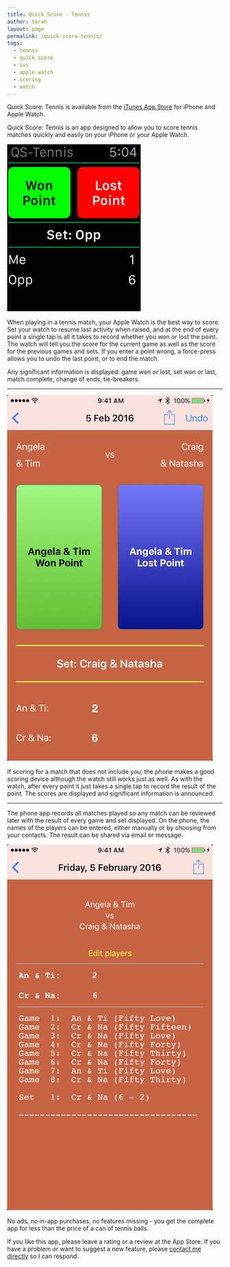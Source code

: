 ```yaml
---
title: Quick Score - Tennis
author: Sarah
layout: page
permalink: /quick-score-tennis/
tags:
  - tennis
  - quick score
  - ios
  - apple watch
  - scoring
  - watch
---
```

Quick Score: Tennis is available from the [iTunes App Store][1] for iPhone and Apple Watch.

Quick Score: Tennis is an app designed to allow you to score tennis matches quickly and easily on your iPhone or your Apple Watch.

![Quick Score: Tennis on Apple Watch][3]

When playing in a tennis match, your Apple Watch is the best way to score. Set your watch to resume last activity when raised, and at the end of every point a single tap is all it takes to record whether you won or lost the point. The watch will tell you the score for the current game as well as the score for the previous games and sets. If you enter a point wrong, a force-press allows you to undo the last point, or to end the match.

Any significant information is displayed: game won or lost, set won or last, match complete, change of ends, tie-breakers.

---

![Quick Score: Tennis on iPhone][4]

If scoring for a match that does not include you, the phone makes a good scoring device although the watch still works just as well. As with the watch, after every point it just takes a single tap to record the result of the point. The scores are displayed and significant information is announced.

---

The phone app records all matches played so any match can be reviewed later with the result of every game and set displayed. On the phone, the names of the players can be entered, either manually or by choosing from your contacts.  The result can be shared via email or message.

![Quick Score: Tennis summary][5]

No ads, no in-app purchases, no features missing - you get the complete app for less than the price of a can of tennis balls.

If you like this app, please leave a rating or a review at the App Store. If you have a problem or want to suggest a new feature, please [contact me directly][2] so I can respond.

[1]: https://itunes.apple.com/app/quick-score-tennis/id1065155745
[2]: mailto:sarah@troz.net?subject=Quick%20Score%3A%20Tennis
[3]: /images/QST_Watch.png
[4]: /images/QST1.png
[5]: /images/QST2.png